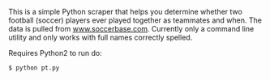 
This is a simple Python scraper that helps you determine whether two football (soccer) players ever played together as teammates and when. The data is pulled from www.soccerbase.com. Currently only a command line utility and only works with full names correctly spelled.

Requires Python2 to run do:
```bash
$ python pt.py
```
